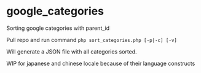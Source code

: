 # google_categories
Sorting google categories with parent_id

Pull repo and run command ```php sort_categories.php [-p|-c] [-v]```

Will generate a JSON file with all categories sorted.

WIP for japanese and chinese locale because of their language constructs
